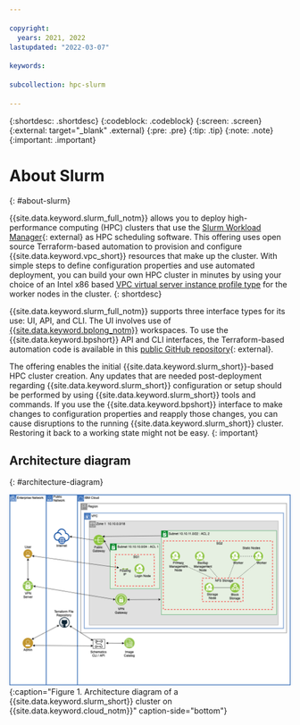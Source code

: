 ```yaml
---

copyright:
  years: 2021, 2022
lastupdated: "2022-03-07"

keywords: 

subcollection: hpc-slurm

---
```


{:shortdesc: .shortdesc}
{:codeblock: .codeblock}
{:screen: .screen}
{:external: target="_blank" .external}
{:pre: .pre}
{:tip: .tip}
{:note: .note}
{:important: .important}

# About Slurm
{: #about-slurm}

{{site.data.keyword.slurm_full_notm}} allows you to deploy high-performance computing (HPC) clusters that use the [Slurm Workload Manager](https://github.com/SchedMD/slurm){: external} as HPC scheduling software. This offering uses open source Terraform-based automation to provision and configure {{site.data.keyword.vpc_short}} resources that make up the cluster. With simple steps to define configuration properties and use automated deployment, you can build your own HPC cluster in minutes by using your choice of an Intel x86 based [VPC virtual server instance profile type](/docs/vpc?topic=vpc-profiles&interface=ui) for the worker nodes in the cluster.
{: shortdesc}

{{site.data.keyword.slurm_full_notm}} supports three interface types for its use: UI, API, and CLI. The UI involves use of [{{site.data.keyword.bplong_notm}}](/docs/schematics?topic=schematics-getting-started) workspaces. To use the {{site.data.keyword.bpshort}} API and CLI interfaces, the Terraform-based automation code is available in this [public GitHub repository](https://github.com/IBM-Cloud/hpc-cluster-slurm){: external}.

The offering enables the initial {{site.data.keyword.slurm_short}}-based HPC cluster creation. Any updates that are needed post-deployment regarding {{site.data.keyword.slurm_short}} configuration or setup should be performed by using {{site.data.keyword.slurm_short}} tools and commands. If you use the {{site.data.keyword.bpshort}} interface to make changes to configuration properties and reapply those changes, you can cause disruptions to the running {{site.data.keyword.slurm_short}} cluster. Restoring it back to a working state might not be easy.
{: important}

## Architecture diagram
{: #architecture-diagram}

![Architecture diagram](images/6547a000-51eb-11ec-9d0c-2f3bcee6ceb8.png){:caption="Figure 1. Architecture diagram of a {{site.data.keyword.slurm_short}} cluster on {{site.data.keyword.cloud_notm}}" caption-side="bottom"}

